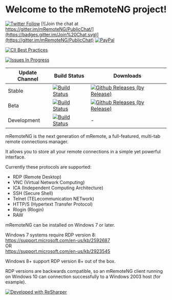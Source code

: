 # Welcome to the mRemoteNG project!

[![Twitter Follow](https://img.shields.io/twitter/follow/mRemoteNG.svg?style=social&label=Follow)](https://twitter.com/intent/follow?screen_name=mRemoteNG)
[![Join the chat at https://gitter.im/mRemoteNG/PublicChat/](https://badges.gitter.im/Join%20Chat.svg)](https://gitter.im/mRemoteNG/PublicChat)
[![PayPal](https://img.shields.io/badge/%24-PayPal-blue.svg)](https://www.paypal.me/DavidSparer)

[![CII Best Practices](https://bestpractices.coreinfrastructure.org/projects/529/badge)](https://bestpractices.coreinfrastructure.org/projects/529)

[![Issues In Progress](https://badge.waffle.io/mRemoteNG/mRemoteNG.png?label=In%20Progress&title=In%20Progress)](https://waffle.io/mRemoteNG/mRemoteNG)

| Update Channel | Build Status | Downloads |
| ---------------|--------------|-----------|
| Stable | [![Build Status](https://jenkins.mremoteng.org/buildStatus/icon?job=mRemoteNG/mRemoteNG/master)](https://jenkins.mremoteng.org/job/mRemoteNG/job/mRemoteNG/job/master/) | [![Github Releases (by Release)](https://img.shields.io/github/downloads/mRemoteNG/mRemoteNG/v1.74/total.svg)](https://github.com/mRemoteNG/mRemoteNG/releases/tag/v1.74) |
| Beta | [![Build Status](https://jenkins.mremoteng.org/buildStatus/icon?job=mRemoteNG/mRemoteNG/beta_channel)](https://jenkins.mremoteng.org/job/mRemoteNG/job/mRemoteNG/job/beta_channel/) | [![Github Releases (by Release)](https://img.shields.io/github/downloads/mRemoteNG/mRemoteNG/v1.75Beta3/total.svg)](https://github.com/mRemoteNG/mRemoteNG/releases/tag/v1.75Beta3) |
| Development | [![Build Status](https://jenkins.mremoteng.org/buildStatus/icon?job=mRemoteNG/mRemoteNG/develop)](https://jenkins.mremoteng.org/job/mRemoteNG/job/mRemoteNG/job/develop/) | - |



mRemoteNG is the next generation of mRemote, a full-featured, multi-tab remote connections manager.

It allows you to store all your remote connections in a simple yet powerful interface.

Currently these protocols are supported:

 * RDP (Remote Desktop)
 * VNC (Virtual Network Computing)
 * ICA (Independent Computing Architecture)
 * SSH (Secure Shell)
 * Telnet (TELecommunication NETwork)
 * HTTP/S (Hypertext Transfer Protocol)
 * Rlogin (Rlogin)
 * RAW

mRemoteNG can be installed on Windows 7 or later.

Windows 7 systems require RDP version 8:   
https://support.microsoft.com/en-us/kb/2592687   
OR   
https://support.microsoft.com/en-us/kb/2923545   

Windows 8+ support RDP version 8+ out of the box.

RDP versions are backwards compatible, so an mRemoteNG client running on Windows 10 can connection successfully to a Windows 2003 host (for example).



[![Developed with ReSharper](https://raw.githubusercontent.com/mRemoteNG/mRemoteNG/develop/.github/icon_ReSharper.png)](https://www.jetbrains.com/resharper/)